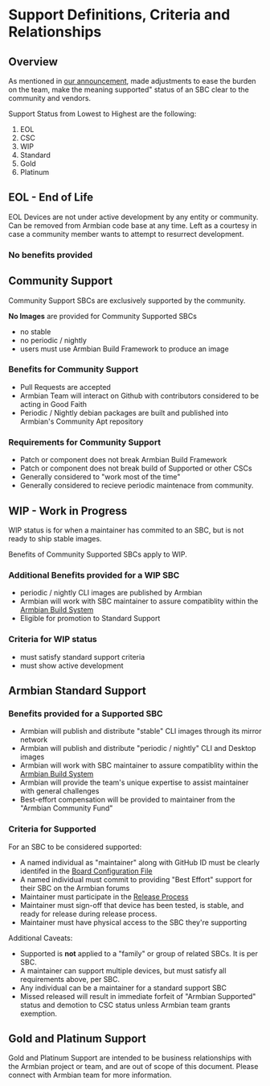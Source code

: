 # Support Definitions, Criteria and Relationships 

## Overview

As mentioned in [our announcement](https://www.armbian.com/newsflash/armbian-needs-your-help/), made adjustments to ease the burden on the team, make the meaning supported" status of an SBC clear to the community and vendors.

Support Status from Lowest to Highest are the following:

1. EOL
2. CSC
3. WIP
4. Standard
5. Gold
6. Platinum

## EOL - End of Life

EOL Devices are not under active development by any entity or community.   Can be removed from Armbian code base at any time.  Left as a courtesy in case a community member wants to attempt to resurrect development.

### No benefits provided

## Community Support

Community Support SBCs are exclusively supported by the community.

**No Images** are provided for Community Supported SBCs 
* no stable
* no periodic / nightly
* users must use Armbian Build Framework to produce an image

### Benefits for Community Support

* Pull Requests are accepted
* Armbian Team will interact on Github with contributors considered to be acting in Good Faith
* Periodic / Nightly debian packages are built and published into Armbian's Community Apt repository

### Requirements for Community Support

* Patch or component does not break Armbian Build Framework
* Patch or component does not break build of Supported or other CSCs
* Generally considered to "work most of the time"
* Generally considered to recieve periodic maintenace from community.


## WIP - Work in Progress

WIP status is for when a maintainer has commited to an SBC, but is not ready to ship stable images.

Benefits of Community Supported SBCs apply to WIP.

### Additional Benefits provided for a WIP SBC

* periodic / nightly CLI images are published by Armbian
* Armbian will work with SBC maintainer to assure compatiblity within the [Armbian Build System](https://github.com/armbian/build)
* Eligible for promotion to Standard Support

### Criteria for WIP status

* must satisfy standard support criteria
* must show active development

## Armbian Standard Support

### Benefits provided for a Supported SBC

* Armbian will publish and distribute "stable" CLI images through its mirror network
* Armbian will publish and distribute "periodic / nightly" CLI and Desktop images
* Armbian will work with SBC maintainer to assure compatiblity within the [Armbian Build System](https://github.com/armbian/build)
* Armbian will provide the team's unique expertise to assist maintainer with general challenges
* Best-effort compensation will be provided to maintainer from the "Armbian Community Fund"

### Criteria for Supported

For an SBC to be considered supported:

* A named individual as "maintainer" along with GitHub ID must be clearly identifed in the [Board Configuration File](https://github.com/armbian/build/tree/master/config)
* A named individual must commit to providing "Best Effort" support for their SBC on the Armbian forums
* Maintainer must participate in the [Release Process](https://docs.armbian.com/Process_Release-Model/#release-coordinating)
* Maintainer must sign-off that device has been tested, is stable, and ready for release during release process.
* Maintainer must have physical access to the SBC they're supporting

Additional Caveats:

* Supported is **not** applied to a "family" or group of related SBCs.  It is per SBC.
* A maintainer can support multiple devices, but must satisfy all requirements above, per SBC.
* Any individual can be a maintainer for a standard support SBC
* Missed released will result in immediate forfeit of "Armbian Supported" status and demotion to CSC status unless Armbian team grants exemption.


## Gold and Platinum Support

Gold and Platinum Support are intended to be business relationships with the Armbian project or team, and are out of scope of this document.   Please connect with Armbian team for more information.
